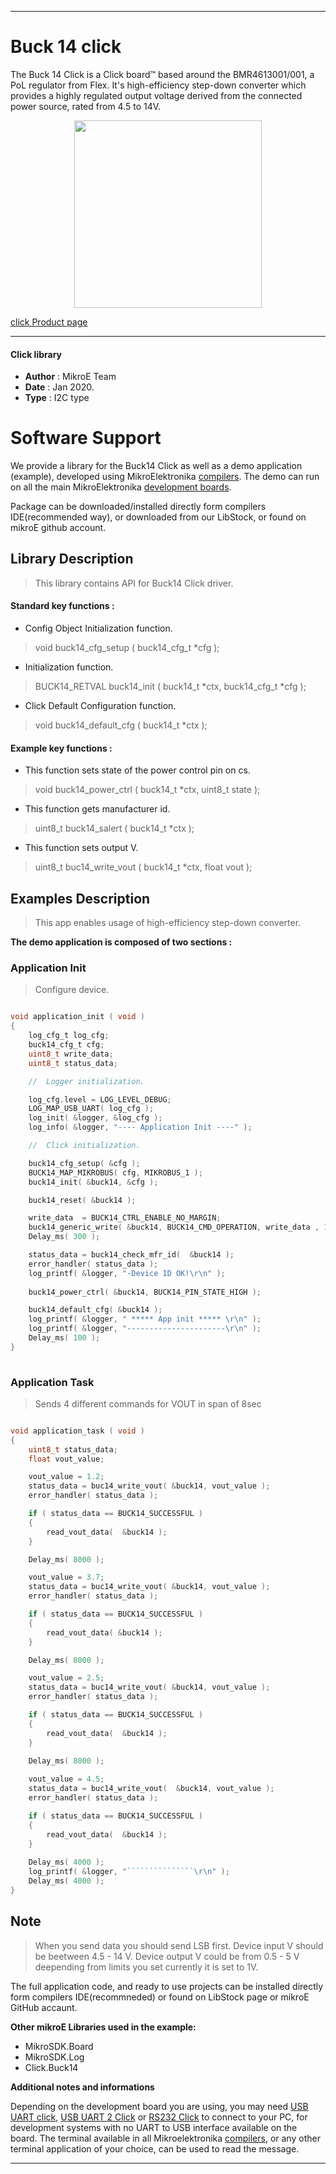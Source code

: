 
---
# Buck 14 click

The Buck 14 Click is a Click board™ based around the BMR4613001/001, a PoL regulator from Flex. It's high-efficiency step-down converter which provides a highly regulated output voltage derived from the connected power source, rated from 4.5 to 14V.

<p align="center">
  <img src="https://download.mikroe.com/images/click_for_ide/buck14_click.png" height=300px>
</p>

[click Product page](https://www.mikroe.com/buck-14-click)

---


#### Click library 

- **Author**        : MikroE Team
- **Date**          : Jan 2020.
- **Type**          : I2C type


# Software Support

We provide a library for the Buck14 Click 
as well as a demo application (example), developed using MikroElektronika 
[compilers](https://shop.mikroe.com/compilers). 
The demo can run on all the main MikroElektronika [development boards](https://shop.mikroe.com/development-boards).

Package can be downloaded/installed directly form compilers IDE(recommended way), or downloaded from our LibStock, or found on mikroE github account. 

## Library Description

> This library contains API for Buck14 Click driver.

#### Standard key functions :

- Config Object Initialization function.
> void buck14_cfg_setup ( buck14_cfg_t *cfg ); 
 
- Initialization function.
> BUCK14_RETVAL buck14_init ( buck14_t *ctx, buck14_cfg_t *cfg );

- Click Default Configuration function.
> void buck14_default_cfg ( buck14_t *ctx );


#### Example key functions :

- This function sets state of the power control pin on cs.
> void buck14_power_ctrl ( buck14_t *ctx, uint8_t state );
 
- This function gets manufacturer id.
> uint8_t buck14_salert ( buck14_t *ctx );

- This function sets output V.
> uint8_t buc14_write_vout ( buck14_t *ctx, float vout );

## Examples Description

> This app enables usage of high-efficiency step-down converter.

**The demo application is composed of two sections :**

### Application Init 

> Configure device.

```c

void application_init ( void )
{
    log_cfg_t log_cfg;
    buck14_cfg_t cfg;
    uint8_t write_data;
    uint8_t status_data;

    //  Logger initialization.

    log_cfg.level = LOG_LEVEL_DEBUG;
    LOG_MAP_USB_UART( log_cfg );
    log_init( &logger, &log_cfg );
    log_info( &logger, "---- Application Init ----" );

    //  Click initialization.

    buck14_cfg_setup( &cfg );
    BUCK14_MAP_MIKROBUS( cfg, MIKROBUS_1 );
    buck14_init( &buck14, &cfg );

    buck14_reset( &buck14 );

    write_data  = BUCK14_CTRL_ENABLE_NO_MARGIN;
    buck14_generic_write( &buck14, BUCK14_CMD_OPERATION, write_data , 1 );
    Delay_ms( 300 );

    status_data = buck14_check_mfr_id(  &buck14 );
    error_handler( status_data );
    log_printf( &logger, "-Device ID OK!\r\n" );
    
    buck14_power_ctrl( &buck14, BUCK14_PIN_STATE_HIGH );

    buck14_default_cfg( &buck14 );
    log_printf( &logger, " ***** App init ***** \r\n" );
    log_printf( &logger, "----------------------\r\n" );
    Delay_ms( 100 );
}
  
```

### Application Task

> Sends 4 different commands for VOUT in span of 8sec

```c

void application_task ( void )
{
    uint8_t status_data;
    float vout_value;

    vout_value = 1.2;
    status_data = buc14_write_vout( &buck14, vout_value );
    error_handler( status_data );

    if ( status_data == BUCK14_SUCCESSFUL )
    {
        read_vout_data(  &buck14 );
    }

    Delay_ms( 8000 );

    vout_value = 3.7;
    status_data = buc14_write_vout( &buck14, vout_value );
    error_handler( status_data );

    if ( status_data == BUCK14_SUCCESSFUL )
    {
        read_vout_data( &buck14 );
    }

    Delay_ms( 8000 );

    vout_value = 2.5;
    status_data = buc14_write_vout( &buck14, vout_value );
    error_handler( status_data );

    if ( status_data == BUCK14_SUCCESSFUL )
    {
        read_vout_data(  &buck14 );
    }
    
    Delay_ms( 8000 );

    vout_value = 4.5;
    status_data = buc14_write_vout(  &buck14, vout_value );
    error_handler( status_data );

    if ( status_data == BUCK14_SUCCESSFUL )
    {
        read_vout_data(  &buck14 );
    }
    
    Delay_ms( 4000 );
    log_printf( &logger, "```````````````\r\n" );
    Delay_ms( 4000 );
} 

```

## Note

> When you send data you should send LSB first.
> Device input V should be beetween 4.5 - 14 V.
> Device output V could be from 0.5 - 5 V deepending from limits you set currently it is set to 1V.

The full application code, and ready to use projects can be  installed directly form compilers IDE(recommneded) or found on LibStock page or mikroE GitHub accaunt.

**Other mikroE Libraries used in the example:** 

- MikroSDK.Board
- MikroSDK.Log
- Click.Buck14

**Additional notes and informations**

Depending on the development board you are using, you may need 
[USB UART click](https://shop.mikroe.com/usb-uart-click), 
[USB UART 2 Click](https://shop.mikroe.com/usb-uart-2-click) or 
[RS232 Click](https://shop.mikroe.com/rs232-click) to connect to your PC, for 
development systems with no UART to USB interface available on the board. The 
terminal available in all Mikroelektronika 
[compilers](https://shop.mikroe.com/compilers), or any other terminal application 
of your choice, can be used to read the message.



---
